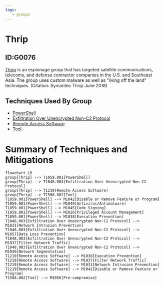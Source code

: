 ```yaml
---
tags:
   - groups
---
```

# Thrip
## ID:G0076
[Thrip](/mitre/groups/G0076) is an espionage group that has targeted satellite communications, telecoms, and defense contractor companies in the U.S. and Southeast Asia. The group uses custom malware as well as "living off the land" techniques. (Citation: Symantec Thrip June 2018)
## Techniques Used By Group
* [PowerShell](/mitre/techniques/T1059/001)
* [Exfiltration Over Unencrypted Non-C2 Protocol](/mitre/techniques/T1048/003)
* [Remote Access Software](/mitre/techniques/T1219)
* [Tool](/mitre/techniques/T1588/002)

# Summary of Techniques and Mitigations
```mermaid
flowchart LR
group[Thrip] --> T1059.001[PowerShell]
group[Thrip] --> T1048.003[Exfiltration Over Unencrypted Non-C2 Protocol]
group[Thrip] --> T1219[Remote Access Software]
group[Thrip] --> T1588.002[Tool]
T1059.001[PowerShell] --> M1042[Disable or Remove Feature or Program]
T1059.001[PowerShell] --> M1049[Antivirus/Antimalware]
T1059.001[PowerShell] --> M1045[Code Signing]
T1059.001[PowerShell] --> M1026[Privileged Account Management]
T1059.001[PowerShell] --> M1038[Execution Prevention]
T1048.003[Exfiltration Over Unencrypted Non-C2 Protocol] --> M1031[Network Intrusion Prevention]
T1048.003[Exfiltration Over Unencrypted Non-C2 Protocol] --> M1057[Data Loss Prevention]
T1048.003[Exfiltration Over Unencrypted Non-C2 Protocol] --> M1037[Filter Network Traffic]
T1048.003[Exfiltration Over Unencrypted Non-C2 Protocol] --> M1030[Network Segmentation]
T1219[Remote Access Software] --> M1038[Execution Prevention]
T1219[Remote Access Software] --> M1037[Filter Network Traffic]
T1219[Remote Access Software] --> M1031[Network Intrusion Prevention]
T1219[Remote Access Software] --> M1042[Disable or Remove Feature or Program]
T1588.002[Tool] --> M1056[Pre-compromise]
```